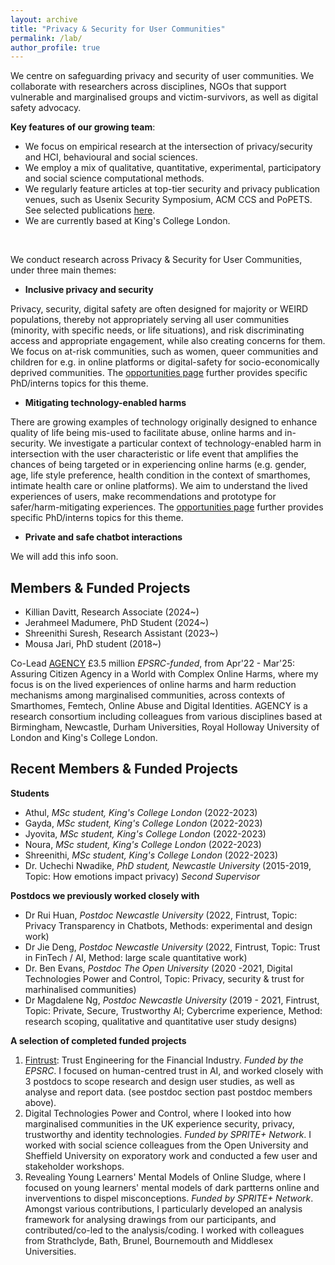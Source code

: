 ```yaml
---
layout: archive
title: "Privacy & Security for User Communities"
permalink: /lab/
author_profile: true
---
```


We centre on safeguarding privacy and security of user communities. We collaborate with researchers across disciplines, NGOs that support vulnerable and marginalised groups and victim-survivors, as well as digital safety advocacy. 

**Key features of our growing team**:
* We focus on empirical research at the intersection of privacy/security and HCI, behavioural and social sciences.
* We employ a mix of qualitative, quantitative, experimental, participatory and social science computational methods.
* We regularly feature articles at top-tier security and privacy publication venues, such as Usenix Security Symposium, ACM CCS and PoPETS. See selected publications [here](https://kovilacoops.github.io).
* We are currently based at King's College London.


 <!---📢🔔 **Currently Recruiting!** 👩‍🎓🧑‍🎓📚💼✍️ **1 Postdoctoral Research Associate, PhD Students, Research Interns. See** 👉 [Opportunities](https://kovilacoops.github.io/opportunities/) --->

<br />


We conduct research across Privacy & Security for User Communities, under three main themes:
* **Inclusive privacy and security**

Privacy, security, digital safety are often designed for majority or WEIRD populations, thereby not appropriately serving all user communities (minority, with specific needs, or life situations), and risk discriminating access and appropriate engagement, while also creating concerns for them. We focus on at-risk communities, such as women, queer communities and children for e.g. in online platforms or digital-safety for socio-economically deprived communities. The [opportunities page](https://kovilacoops.github.io/opportunities/) further provides specific PhD/interns topics for this theme.


* **Mitigating technology-enabled harms**
  
There are growing examples of technology originally designed to enhance quality of life being mis-used to facilitate abuse, online harms and in-security. We investigate a particular context of technology-enabled harm in intersection with the user characteristic or life event that amplifies the chances of being targeted or in experiencing online harms (e.g. gender, age, life style preference, health condition in the context of smarthomes, intimate health care or online platforms). We aim to understand the lived experiences of users, make recommendations and prototype for safer/harm-mitigating experiences. The [opportunities page](https://kovilacoops.github.io/opportunities/) further provides specific PhD/interns topics for this theme.


* **Private and safe chatbot interactions**

We will add this info soon.



Members & Funded Projects 
------
* Killian Davitt, Research Associate (2024~)
* Jerahmeel Madumere, PhD Student (2024~)
* Shreenithi Suresh, Research Assistant (2023~)
* Mousa Jari, PhD student (2018~)
  
Co-Lead [AGENCY](https://agencyresearch.net) £3.5 million *EPSRC-funded*, from Apr'22 - Mar'25: Assuring Citizen Agency in a World with Complex Online Harms, where my focus is on the lived experiences of online harms and harm reduction mechanisms among marginalised communities, across contexts of Smarthomes, Femtech, Online Abuse and Digital Identities. AGENCY is a research consortium including colleagues from various disciplines based at Birmingham, Newcastle, Durham Universities, Royal Holloway University of London and King's College London.


Recent Members & Funded Projects 
------

**Students**
* Athul, *MSc student, King's College London* (2022-2023)
* Gayda, *MSc student, King's College London* (2022-2023)
* Jyovita, *MSc student, King's College London* (2022-2023)
* Noura, *MSc student, King's College London* (2022-2023)
* Shreenithi, *MSc student, King's College London* (2022-2023)
* Dr. Uchechi Nwadike, *PhD student, Newcastle University* (2015-2019, Topic: How emotions impact privacy) *Second Supervisor*


**Postdocs we previously worked closely with**
* Dr Rui Huan, *Postdoc Newcastle University* (2022, Fintrust, Topic: Privacy Transparency in Chatbots, Methods: experimental and design work)
* Dr Jie Deng, *Postdoc Newcastle University* (2022, Fintrust, Topic: Trust in FinTech / AI, Method: large scale quantitative work)
* Dr. Ben Evans, *Postdoc The Open University* (2020 -2021, Digital Technologies Power and Control, Topic: Privacy, security & trust for marhinalised communities)
* Dr Magdalene Ng, *Postdoc Newcastle University* (2019 - 2021, Fintrust, Topic: Private, Secure, Trustworthy AI; Cybercrime experience, Method: research scoping, qualitative and quantitative user study designs)

   
**A selection of completed funded projects**
1. [Fintrust](https://fintrustresearch.com): Trust Engineering for the Financial Industry. *Funded by the EPSRC*. I focused on human-centred trust in AI, and worked closely with 3 postdocs to scope research and design user studies, as well as analyse and report data. (see postdoc section past postdoc members above).
2. Digital Technologies Power and Control, where I looked into how marginalised communities in the UK experience security, privacy, trustworthy and identity technologies. *Funded by SPRITE+ Network*. I worked with social science colleagues from the Open University and Sheffield University on exporatory work and conducted a few user and stakeholder workshops.
3. Revealing Young Learners' Mental Models of Online Sludge, where I focused on young learners' mental models of dark partterns online and inverventions to dispel misconceptions. *Funded by SPRITE+ Network*. Amongst various contributions, I particularly developed an analysis framework for analysing drawings from our participants, and contributed/co-led to the analysis/coding. I worked with colleagues from Strathclyde, Bath, Brunel, Bournemouth and Middlesex Universities.


